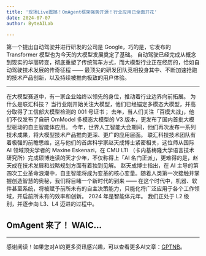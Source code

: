 ```yaml
---
title: '现场Live震撼！OmAgent框架强势开源！行业应用已全面开花'
date: 2024-07-07
author: ByteAILab

---
```


第一个提出自动驾驶并进行研发的公司是 Google，巧的是，它发布的 Transformer 模型也为今天的大模型发展奠定了基础。
自动驾驶已经完成从概念到现实的华丽转变，彻底重塑了传统驾车方式，而大模型行业正在经历的，恰如自动驾驶技术发展的传奇征程 ——
最顶尖的研发团队竞相投身其中、不断加速抢跑的技术产品创新，以及持续被推向极致的用户体验。

---

在大模型赛道中，有一家企业始终以领先的身位，推动着行业边界向前拓展。
为什么是联汇科技？
当行业刚开始关注大模型，他们已经锚定多模态大模型，并高分取得了工信部大模型检测的 001 号证书；
去年，当人们关注「百模大战」，他们不仅发布了自研 OmModel 多模态大模型的 V3 版本，更发布了国内首批大模型驱动的自主智能体应用。
今年，世界人工智能大会期间，他们再次发布一系列技术成果，将大模型技术产品推向更深、更广的应用层面。
联汇科技技术团队有着极强的前瞻思维，这与他们的首席科学家赵天成博士紧密相关，这位师从国际 AI 领域顶尖学者的 Maxine Eskenazi，在 CMU LTI （卡内基梅隆大学语言技术研究所）完成硕博连读的天才少年，不仅称得上「AI 名门正派」，更难得的是，赵天成在技术发展和战略规划方面有着独到见解。
赵天成博士指出，在 AI 主导的第四次工业革命浪潮中，自主智能将成为变革的核心变量。随着人类第一次接触并掌握创造智慧的奥秘，我们将目睹一个新时代的到来 —— 在这个时代中，机器、软件甚至系统，将被赋予前所未有的自主决策能力，只能化将广泛应用于各个工作领域，开启前所未有的效率和创新。
2024 年是智能体元年。
我们正处于 L2 级别，并逐步向 L3、L4 迈进的过程中。

OmAgent 来了！
WAIC...
---
---
感谢阅读！如果您对AI的更多资讯感兴趣，可以查看更多AI文章：[GPTNB](https://gptnb.com)。